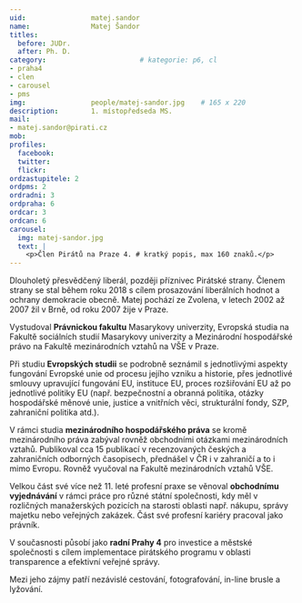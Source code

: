 ```yaml
---
uid:                matej.sandor
name:               Matej Šandor
titles:
  before: JUDr.
  after: Ph. D.
category:                       # kategorie: p6, cl
- praha4
- clen
- carousel
- pms
img: 		        people/matej-sandor.jpg    # 165 x 220
description:        1. místopředseda MS.
mail:
- matej.sandor@pirati.cz
mob: 			
profiles:
  facebook:
  twitter: 
  flickr:
ordzastupitele: 2
ordpms: 2
ordradni: 3
ordpraha: 6
ordcar: 3
ordcan: 6
carousel:
  img: matej-sandor.jpg
  text: |
    <p>Člen Pirátů na Praze 4. # kratký popis, max 160 znaků.</p>
---
```

Dlouholetý přesvědčený liberál, později příznivec Pirátské strany. Členem strany se stal během roku 2018 s cílem prosazování liberálních hodnot a ochrany demokracie obecně.  Matej pochází ze Zvolena, v letech 2002 až 2007 žil v Brně, od roku 2007 žije v Praze.

Vystudoval <b>Právnickou fakultu</b> Masarykovy univerzity, Evropská studia na Fakultě sociálních studií Masarykovy univerzity a Mezinárodní hospodářské právo na Fakultě mezinárodních vztahů na VŠE v Praze.

Při studiu <b>Evropských studii</b> se podrobně seznámil s jednotlivými aspekty fungování Evropské unie od procesu jejího vzniku a historie, přes jednotlivé smlouvy upravující fungování EU, instituce EU, proces rozšiřování EU až po jednotlivé politiky EU (např. bezpečnostní a obranná politika, otázky hospodářské měnové unie, justice a vnitřních věci, strukturální fondy, SZP, zahraniční politika atd.).

V rámci studia <b>mezinárodního hospodářského práva</b> se kromě mezinárodního práva zabýval rovněž obchodními otázkami mezinárodních vztahů. Publikoval cca 15 publikací v recenzovaných českých a zahraničních odborných časopisech, přednášel v ČR i v zahraničí a to i mimo Evropu. Rovněž vyučoval na Fakultě mezinárodních vztahů VŠE.

Velkou část své více než 11. leté profesní praxe se věnoval <b>obchodnímu vyjednávání</b> v rámci práce pro různé státní společnosti, kdy měl v rozličných manažerských pozicích na starosti oblasti např. nákupu, správy majetku nebo veřejných zakázek. Část své profesní kariéry pracoval jako právník.

V současnosti působí jako <b>radní Prahy 4</b> pro investice a městské společnosti s cílem implementace pirátského programu v oblasti transparence a efektivní veřejné správy.

Mezi jeho zájmy patří nezávislé cestování, fotografování, in-line brusle a lyžování. 
